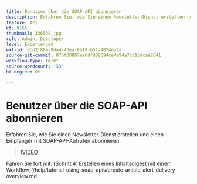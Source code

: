 ```yaml
---
title: Benutzer über die SOAP-API abonnieren
description: Erfahren Sie, wie Sie einen Newsletter-Dienst erstellen und einen Empfänger mit SOAP-API-Aufrufen abonnieren.
feature: API
kt: 8165
thumbnail: 336538.jpg
role: Admin, Developer
level: Experienced
exl-id: 6bd2f88a-9da4-43ea-8b18-b51a4024ea2a
source-git-commit: 87bf30887ee6dfd08094ce4a94a7cd1cdcaa2641
workflow-type: tm+mt
source-wordcount: '53'
ht-degree: 0%

---
```


# Benutzer über die SOAP-API abonnieren

Erfahren Sie, wie Sie einen Newsletter-Dienst erstellen und einen Empfänger mit SOAP-API-Aufrufen abonnieren.

>[!VIDEO](https://video.tv.adobe.com/v/336538?quality=12)

Fahren Sie fort mit: [Schritt 4: Erstellen eines Inhaltsdigest mit einem Workflow](/help/tutorial-using-soap-apis/create-article-alert-delivery-overview.md
